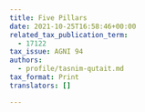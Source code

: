 ```yaml
---
title: Five Pillars
date: 2021-10-25T16:58:46+00:00
related_tax_publication_term:
  - 17122
tax_issue: AGNI 94
authors:
  - profile/tasnim-qutait.md
tax_format: Print
translators: []

---
```


